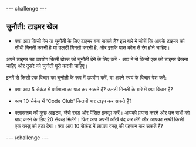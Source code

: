 \--- challenge \---

## चुनौती: टाइमर खेल

+ क्या आप किसी गेम या चुनौती के लिए टाइमर बना सकते हैं? इस बारे में सोचें कि आपके टाइमर को सीधी गिनती करनी है या उलटी गिनती करनी है, और इसके पास कौन से रंग होने चाहिए।

अपने टाइमर का उपयोग किसी दोस्त को चुनौती देने के लिए करें - आप में से किसी एक को टाइमर देखना चाहिए और दूसरे को चुनौती पूरी करनी चाहिए।

इनमें से किसी एक विचार का चुनौती के रूप में उपयोग करें, या अपने स्वयं के विचार पेश करें:

+ क्या आप 5 सेकंड में वर्णमाला का पाठ कर सकते हैं? उलटी गिनती के बारे में क्या विचार है?

+ आप 10 सेकंड में 'Code Club' कितनी बार टाइप कर सकते हैं?

+ क्लासरूम की कुछ आइटम, जैसे रबड़ और पेंसिल इकट्ठा करें। आपको प्रयास करने और उन सभी को याद करने के लिए 20 सेकंड मिलेंगे। फिर आप अपनी आँखें बंद कर लेंगे और आपका साथी किसी एक वस्तु को हटा देगा। क्या आप 10 सेकंड में लापता वस्तु की पहचान कर सकते हैं?

\--- /challenge \---
